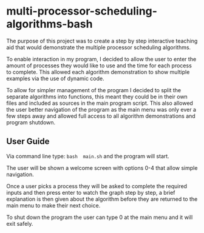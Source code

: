 # multi-processor-scheduling-algorithms-bash

The purpose of this project was to create a step by step interactive teaching aid that would demonstrate the multiple processor scheduling algorithms.

To enable interaction in my program, I decided to allow the user to enter the amount of processes they would like to use and the time for each process to complete. This allowed each algorithm demonstration to show multiple examples via the use of dynamic code.

To allow for simpler management of the program I decided to split the separate algorithms into functions, this meant they could be in their own files and included as sources in the main program script. This also allowed the user better navigation of the program as the main menu was only ever a few steps away and allowed full access to all algorithm demonstrations and program shutdown.

## User Guide

Via command line type: `bash  main.sh` and the program will start.

The user will be shown a welcome screen with options 0-4 that allow simple navigation.

Once a user picks a process they will be asked to complete the required inputs and then press enter to watch the graph step by step, a brief explanation is then given about the algorithm before they are returned to the main menu to make their next choice.

To shut down the program the user can type 0 at the main menu and it will exit safely.
